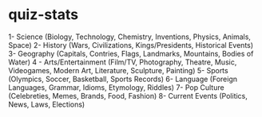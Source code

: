 # quiz-stats

1- Science
  (Biology, Technology, Chemistry, Inventions, Physics, Animals, Space)
2- History
  (Wars, Civilizations, Kings/Presidents, Historical Events)
3- Geography
  (Capitals, Contries, Flags, Landmarks, Mountains, Bodies of Water)
4 - Arts/Entertainment
  (Film/TV, Photography, Theatre, Music, Videogames, Modern Art, Literature, Sculpture, Painting)
5- Sports
  (Olympics, Soccer, Basketball, Sports Records)
6- Language
  (Foreign Languages, Grammar, Idioms, Etymology, Riddles)
7- Pop Culture
  (Celebreties, Memes, Brands, Food, Fashion)
8- Current Events
  (Politics, News, Laws, Elections)
